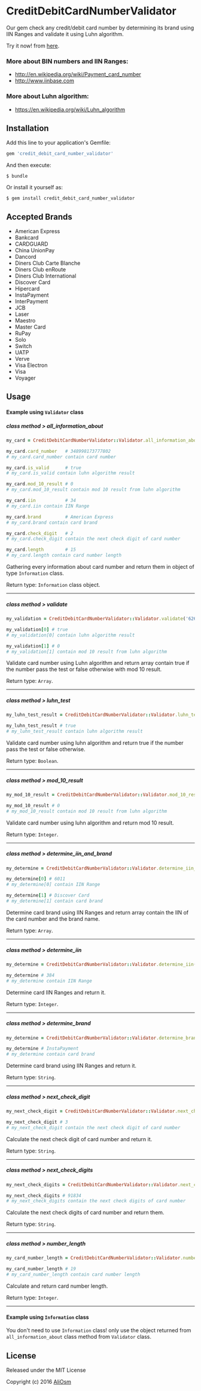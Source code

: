 # CreditDebitCardNumberValidator
Our gem check any credit/debit card number by determining its brand using IIN Ranges and validate it using Luhn algorithm.

Try it now! from [here](http://cdcnv.herokuapp.com/).

### More about BIN numbers and IIN Ranges:
- http://en.wikipedia.org/wiki/Payment_card_number
- http://www.iinbase.com

### More about Luhn algorithm:
- https://en.wikipedia.org/wiki/Luhn_algorithm

## Installation

Add this line to your application's Gemfile:

```ruby
gem 'credit_debit_card_number_validator'
```

And then execute:

    $ bundle

Or install it yourself as:

    $ gem install credit_debit_card_number_validator

## Accepted Brands

- American Express
- Bankcard
- CARDGUARD
- China UnionPay
- Dancord
- Diners Club Carte Blanche
- Diners Club enRoute
- Diners Club International
- Discover Card
- Hipercard
- InstaPayment
- InterPayment
- JCB
- Laser
- Maestro
- Master Card
- RuPay
- Solo
- Switch
- UATP
- Verve
- Visa Electron
- Visa
- Voyager

## Usage

#### Example using `Validator` class

##### class method > all_information_about

```ruby
my_card = CreditDebitCardNumberValidator::Validator.all_information_about('348998173777802')

my_card.card_number   # 348998173777802
# my_card.card_number contain card number

my_card.is_valid      # true
# my_card.is_valid contain luhn algorithm result

my_card.mod_10_result # 0
# my_card.mod_10_result contain mod 10 result from luhn algorithm

my_card.iin           # 34
# my_card.iin contain IIN Range

my_card.brand         # American Express
# my_card.brand contain card brand

my_card.check_digit   # 2
# my_card.check_digit contain the next check digit of card number

my_card.length        # 15
# my_card.length contain card number length
```

Gathering every information about card number and return them in object of type `Information` class.

Return type: `Information` class object.

----------

##### class method > validate

```ruby
my_validation = CreditDebitCardNumberValidator::Validator.validate('6264185212922132067')

my_validation[0] # true
# my_validation[0] contain luhn algorithm result

my_validation[1] # 0
# my_validation[1] contain mod 10 result from luhn algorithm
```

Validate card number using Luhn algorithm and return array contain true if the number pass the test or false otherwise with mod 10 result.

Return type: `Array`.

----------

##### class method > luhn_test

```ruby
my_luhn_test_result = CreditDebitCardNumberValidator::Validator.luhn_test('5019717010103742')

my_luhn_test_result # true
# my_luhn_test_result contain luhn algorithm result
```

Validate card number using luhn algorithm and return true if the number pass the test or false otherwise.

Return type: `Boolean`.

----------

##### class method > mod_10_result

```ruby
my_mod_10_result = CreditDebitCardNumberValidator::Validator.mod_10_result('30350713037359')

my_mod_10_result # 0
# my_mod_10_result contain mod 10 result from luhn algorithm
```

Validate card number using luhn algorithm and return mod 10 result.

Return type: `Integer`.

----------

##### class method > determine_iin_and_brand

```ruby
my_determine = CreditDebitCardNumberValidator::Validator.determine_iin_and_brand('6011622563605042')

my_determine[0] # 6011
# my_determine[0] contain IIN Range

my_determine[1] # Discover Card
# my_determine[1] contain card brand
```

Determine card brand using IIN Ranges and return array contain the IIN of the card number and the brand name.

Return type: `Array`.

----------

##### class method > determine_iin

```ruby
my_determine = CreditDebitCardNumberValidator::Validator.determine_iin('3841005899088180330')

my_determine # 384
# my_determine contain IIN Range
```

Determine card IIN Ranges and return it.

Return type: `Integer`.

----------

##### class method > determine_brand

```ruby
my_determine = CreditDebitCardNumberValidator::Validator.determine_brand('6380654534552139')

my_determine # InstaPayment
# my_determine contain card brand
```

Determine card brand using IIN Ranges and return it.

Return type: `String`.

----------

##### class method > next_check_digit

```ruby
my_next_check_digit = CreditDebitCardNumberValidator::Validator.next_check_digit('3337910604152361')

my_next_check_digit # 3
# my_next_check_digit contain the next check digit of card number
```

Calculate the next check digit of card number and return it.

Return type: `String`.

----------

##### class method > next_check_digits

```ruby
my_next_check_digits = CreditDebitCardNumberValidator::Validator.next_check_digits('6304445859171404', 5)

my_next_check_digits # 91834
# my_next_check_digits contain the next check digits of card number
```

Calculate the next check digits of card number and return them.

Return type: `String`.

----------

##### class method > number_length

```ruby
my_card_number_length = CreditDebitCardNumberValidator::Validator.number_length('6799990100000000019')

my_card_number_length # 19
# my_card_number_length contain card number length
```

Calculate and return card number length.

Return type: `Integer`.

----------

#### Example using `Information` class

You don't need to use `Information` class! only use the object returned from `all_information_about` class method from `Validator` class.

## License

Released under the MIT License

Copyright (c) 2016 [AliOsm](http://fb.com/Ali.L.Malak)
